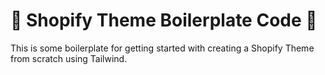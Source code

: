 # :wave: Shopify Theme Boilerplate Code :wave:

This is some boilerplate for getting started with creating a Shopify Theme from scratch using Tailwind.
